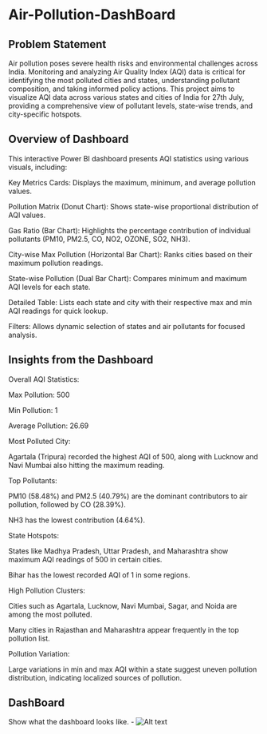 # Air-Pollution-DashBoard

## Problem Statement

Air pollution poses severe health risks and environmental challenges across India. Monitoring and analyzing Air Quality Index (AQI) data is critical for identifying the most polluted cities and states, understanding pollutant composition, and taking informed policy actions. This project aims to visualize AQI data across various states and cities of India for 27th July, providing a comprehensive view of pollutant levels, state-wise trends, and city-specific hotspots.

## Overview of Dashboard
This interactive Power BI dashboard presents AQI statistics using various visuals, including:

Key Metrics Cards: Displays the maximum, minimum, and average pollution values.

Pollution Matrix (Donut Chart): Shows state-wise proportional distribution of AQI values.

Gas Ratio (Bar Chart): Highlights the percentage contribution of individual pollutants (PM10, PM2.5, CO, NO2, OZONE, SO2, NH3).

City-wise Max Pollution (Horizontal Bar Chart): Ranks cities based on their maximum pollution readings.

State-wise Pollution (Dual Bar Chart): Compares minimum and maximum AQI levels for each state.

Detailed Table: Lists each state and city with their respective max and min AQI readings for quick lookup.

Filters: Allows dynamic selection of states and air pollutants for focused analysis.

## Insights from the Dashboard
Overall AQI Statistics:

Max Pollution: 500

Min Pollution: 1

Average Pollution: 26.69

Most Polluted City:

Agartala (Tripura) recorded the highest AQI of 500, along with Lucknow and Navi Mumbai also hitting the maximum reading.

Top Pollutants:

PM10 (58.48%) and PM2.5 (40.79%) are the dominant contributors to air pollution, followed by CO (28.39%).

NH3 has the lowest contribution (4.64%).

State Hotspots:

States like Madhya Pradesh, Uttar Pradesh, and Maharashtra show maximum AQI readings of 500 in certain cities.

Bihar has the lowest recorded AQI of 1 in some regions.

High Pollution Clusters:

Cities such as Agartala, Lucknow, Navi Mumbai, Sagar, and Noida are among the most polluted.

Many cities in Rajasthan and Maharashtra appear frequently in the top pollution list.

Pollution Variation:

Large variations in min and max AQI within a state suggest uneven pollution distribution, indicating localized sources of pollution.

## DashBoard
Show what the dashboard looks like. - ![Alt text](https://github.com/username/repo/assets/image.png)

